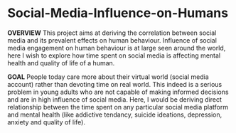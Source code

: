 # Social-Media-Influence-on-Humans
**OVERVIEW**
This project aims at deriving the correlation between social media and its prevalent effects on human behaviour. Influence of social media engagement on human behaviour is at large seen around the world, here I wish to explore how time spent on social media is affecting mental health and quality of life of a human.

**GOAL**
People today care more about their virtual world (social media account) rather than devoting time on real world. This indeed is a serious problem in young adults who are not capable of making informed decisions and are in high influence of social media. Here, I would be deriving direct relationship between the time spent on any particular social media platform and mental health (like addictive tendancy, suicide ideations, depression, anxiety and quality of life).
